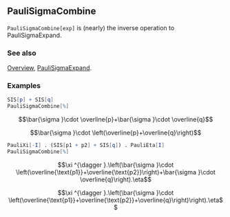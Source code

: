 ## PauliSigmaCombine

`PauliSigmaCombine[exp]`  is (nearly) the inverse operation to PauliSigmaExpand.

### See also

[Overview](Extra/FeynCalc.md), [PauliSigmaExpand](PauliSigmaExpand.md).

### Examples

```mathematica
SIS[p] + SIS[q]
PauliSigmaCombine[%]
```

$$\bar{\sigma }\cdot \overline{p}+\bar{\sigma }\cdot \overline{q}$$

$$\bar{\sigma }\cdot \left(\overline{p}+\overline{q}\right)$$

```mathematica
PauliXi[-I] . (SIS[p1 + p2] + SIS[q]) . PauliEta[I]
PauliSigmaCombine[%]
```

$$\xi ^{\dagger }.\left(\bar{\sigma }\cdot \left(\overline{\text{p1}}+\overline{\text{p2}}\right)+\bar{\sigma }\cdot \overline{q}\right).\eta$$

$$\xi ^{\dagger }.\left(\bar{\sigma }\cdot \left(\overline{\text{p1}}+\overline{\text{p2}}+\overline{q}\right)\right).\eta$$
